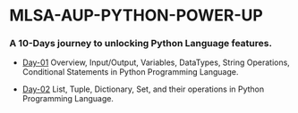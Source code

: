 # MLSA-AUP-PYTHON-POWER-UP
### A 10-Days journey to unlocking Python Language features.

- [Day-01](https://github.com/hamzaiftkhar/MLSA-AUP-PYTHON-POWER-UP/tree/main/Day-01)   Overview, Input/Output, Variables, DataTypes, String Operations, Conditional Statements in Python Programming Language.

- [Day-02](https://github.com/hamzaiftkhar/MLSA-AUP-PYTHON-POWER-UP/tree/main/Day-02) List, Tuple, Dictionary, Set, and their operations in Python Programming Language.